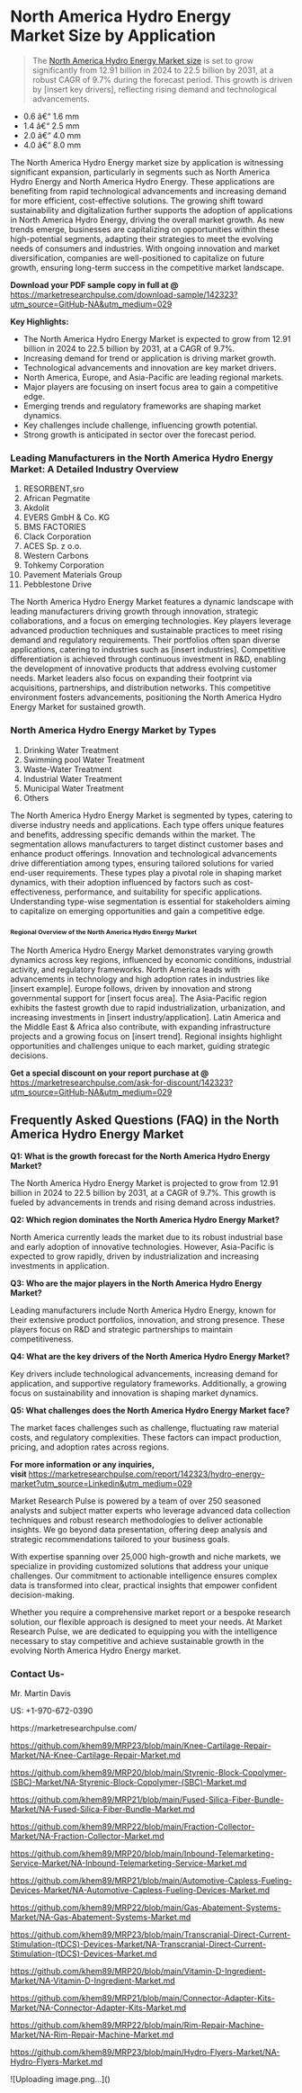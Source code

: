 <h1>North America Hydro Energy Market&nbsp;Size by Application</h1><blockquote><p>The <a href="https://marketresearchpulse.com/download-sample/142323?utm_source=GitHub-NA&amp;utm_medium=029">North America Hydro Energy Market size</a> is set to grow significantly from 12.91 billion in 2024 to 22.5 billion by 2031, at a robust CAGR of 9.7% during the forecast period. This growth is driven by [insert key drivers], reflecting rising demand and technological advancements.</p></blockquote><ul><li>0.6 â€“ 1.6 mm<li> 1.4 â€“ 2.5 mm<li> 2.0 â€“ 4.0 mm<li> 4.0 â€“ 8.0 mm</li></ul><p>The North America Hydro Energy market size by application is witnessing significant expansion, particularly in segments such as North America Hydro Energy and North America Hydro Energy. These applications are benefiting from rapid technological advancements and increasing demand for more efficient, cost-effective solutions. The growing shift toward sustainability and digitalization further supports the adoption of applications in North America Hydro Energy, driving the overall market growth. As new trends emerge, businesses are capitalizing on opportunities within these high-potential segments, adapting their strategies to meet the evolving needs of consumers and industries. With ongoing innovation and market diversification, companies are well-positioned to capitalize on future growth, ensuring long-term success in the competitive market landscape.</p><p><strong>Download your PDF sample copy in full at @ </strong><a href="https://marketresearchpulse.com/download-sample/142323?utm_source=GitHub-NA&amp;utm_medium=029">https://marketresearchpulse.com/download-sample/142323?utm_source=GitHub-NA&amp;utm_medium=029</a></p><p><strong>Key Highlights: </strong></p><ul><li>The North America Hydro Energy Market is expected to grow from 12.91 billion in 2024 to 22.5 billion by 2031, at a CAGR of 9.7%.</li><li>Increasing demand for trend or application is driving market growth.</li><li>Technological advancements and innovation are key market drivers.</li><li>North America, Europe, and Asia-Pacific are leading regional markets.</li><li>Major players are focusing on insert focus area to gain a competitive edge.</li><li>Emerging trends and regulatory frameworks are shaping market dynamics.</li><li>Key challenges include challenge, influencing growth potential.</li><li>Strong growth is anticipated in sector over the forecast period.</li></ul><h3>Leading Manufacturers in the North America Hydro Energy Market: A Detailed Industry Overview</h3><ol><li>RESORBENT,sro</li><li>African Pegmatite</li><li>Akdolit</li><li>EVERS GmbH & Co. KG</li><li>BMS FACTORIES</li><li>Clack Corporation</li><li>ACES Sp. z o.o.</li><li>Western Carbons</li><li>Tohkemy Corporation</li><li>Pavement Materials Group</li><li>Pebblestone Drive</li></ol><div class="flex max-w-full flex-col flex-grow"><div class="min-h-8 text-message flex w-full flex-col items-end gap-2 whitespace-normal break-words [.text-message+&amp;]:mt-5" dir="auto" data-message-author-role="assistant" data-message-id="fd8432e4-4910-450d-b182-61b7bfb0a01f" data-message-model-slug="gpt-4o"><div class="flex w-full flex-col gap-1 empty:hidden first:pt-[3px]"><div class="markdown prose w-full break-words dark:prose-invert light"><p>The North America Hydro Energy Market features a dynamic landscape with leading manufacturers driving growth through innovation, strategic collaborations, and a focus on emerging technologies. Key players leverage advanced production techniques and sustainable practices to meet rising demand and regulatory requirements. Their portfolios often span diverse applications, catering to industries such as [insert industries]. Competitive differentiation is achieved through continuous investment in R&amp;D, enabling the development of innovative products that address evolving customer needs. Market leaders also focus on expanding their footprint via acquisitions, partnerships, and distribution networks. This competitive environment fosters advancements, positioning the North America Hydro Energy Market for sustained growth.</p></div></div></div></div><h3>North America Hydro Energy Market by Types</h3><ol><li>Drinking Water Treatment<li> Swimming pool Water Treatment<li> Waste-Water Treatment<li> Industrial Water Treatment<li> Municipal Water Treatment<li> Others</li></ol><div class="flex max-w-full flex-col flex-grow"><div class="min-h-8 text-message flex w-full flex-col items-end gap-2 whitespace-normal break-words [.text-message+&amp;]:mt-5" dir="auto" data-message-author-role="assistant" data-message-id="084470be-0bb7-4664-bddf-5156b4f41249" data-message-model-slug="gpt-4o-mini"><div class="flex w-full flex-col gap-1 empty:hidden first:pt-[3px]"><div class="markdown prose w-full break-words dark:prose-invert light"><p>The North America Hydro Energy Market is segmented by types, catering to diverse industry needs and applications. Each type offers unique features and benefits, addressing specific demands within the market. The segmentation allows manufacturers to target distinct customer bases and enhance product offerings. Innovation and technological advancements drive differentiation among types, ensuring tailored solutions for varied end-user requirements. These types play a pivotal role in shaping market dynamics, with their adoption influenced by factors such as cost-effectiveness, performance, and suitability for specific applications. Understanding type-wise segmentation is essential for stakeholders aiming to capitalize on emerging opportunities and gain a competitive edge.</p></div></div></div></div><h3><span style="font-size: 11px;">Regional Overview of the North America Hydro Energy Market</span></h3><div class="flex max-w-full flex-col flex-grow"><div class="min-h-8 text-message flex w-full flex-col items-end gap-2 whitespace-normal break-words [.text-message+&amp;]:mt-5" dir="auto" data-message-author-role="assistant" data-message-id="e9038762-ce64-4e30-91c9-9bd413514231" data-message-model-slug="gpt-4o-mini"><div class="flex w-full flex-col gap-1 empty:hidden first:pt-[3px]"><div class="markdown prose w-full break-words dark:prose-invert light"><p>The North America Hydro Energy Market demonstrates varying growth dynamics across key regions, influenced by economic conditions, industrial activity, and regulatory frameworks. North America leads with advancements in technology and high adoption rates in industries like [insert example]. Europe follows, driven by innovation and strong governmental support for [insert focus area]. The Asia-Pacific region exhibits the fastest growth due to rapid industrialization, urbanization, and increasing investments in [insert industry/application]. Latin America and the Middle East &amp; Africa also contribute, with expanding infrastructure projects and a growing focus on [insert trend]. Regional insights highlight opportunities and challenges unique to each market, guiding strategic decisions.</p></div></div></div></div><p><strong>Get a special discount on your report purchase at @ </strong><a href="https://marketresearchpulse.com/ask-for-discount/142323?utm_source=GitHub-NA&amp;utm_medium=029">https://marketresearchpulse.com/ask-for-discount/142323?utm_source=GitHub-NA&amp;utm_medium=029</a></p><h2>Frequently Asked Questions (FAQ) in the North America Hydro Energy Market</h2><p><strong>Q1: What is the growth forecast for the North America Hydro Energy Market?</strong></p><p>The North America Hydro Energy Market is projected to grow from 12.91 billion in 2024 to 22.5 billion by 2031, at a CAGR of 9.7%. This growth is fueled by advancements in trends and rising demand across industries.</p><p><strong>Q2: Which region dominates the North America Hydro Energy Market?</strong></p><p>North America currently leads the market due to its robust industrial base and early adoption of innovative technologies. However, Asia-Pacific is expected to grow rapidly, driven by industrialization and increasing investments in application.</p><p><strong>Q3: Who are the major players in the North America Hydro Energy Market?</strong></p><p>Leading manufacturers include North America Hydro Energy, known for their extensive product portfolios, innovation, and strong presence. These players focus on R&amp;D and strategic partnerships to maintain competitiveness.</p><p><strong>Q4: What are the key drivers of the North America Hydro Energy Market?</strong></p><p>Key drivers include technological advancements, increasing demand for application, and supportive regulatory frameworks. Additionally, a growing focus on sustainability and innovation is shaping market dynamics.</p><p><strong>Q5: What challenges does the North America Hydro Energy Market face?</strong></p><p>The market faces challenges such as challenge, fluctuating raw material costs, and regulatory complexities. These factors can impact production, pricing, and adoption rates across regions.</p><p><strong>For more information or any inquiries, visit&nbsp;</strong><a href="https://marketresearchpulse.com/report/142323/hydro-energy-market?utm_source=Linkedin&utm_medium=029">https://marketresearchpulse.com/report/142323/hydro-energy-market?utm_source=Linkedin&utm_medium=029</a></p><p>Market Research Pulse is powered by a team of over 250 seasoned analysts and subject matter experts who leverage advanced data collection techniques and robust research methodologies to deliver actionable insights. We go beyond data presentation, offering deep analysis and strategic recommendations tailored to your business goals.</p><p>With expertise spanning over 25,000 high-growth and niche markets, we specialize in providing customized solutions that address your unique challenges. Our commitment to actionable intelligence ensures complex data is transformed into clear, practical insights that empower confident decision-making.</p><p>Whether you require a comprehensive market report or a bespoke research solution, our flexible approach is designed to meet your needs. At Market Research Pulse, we are dedicated to equipping you with the intelligence necessary to stay competitive and achieve sustainable growth in the evolving North America Hydro Energy market.</p><h3><strong>Contact Us-</strong></h3><p>Mr. Martin Davis</p><p>US: +1-970-672-0390</p><p>https://marketresearchpulse.com/</p><p><a href="https://github.com/khem89/MRP23/blob/main/Knee-Cartilage-Repair-Market/NA-Knee-Cartilage-Repair-Market.md">https://github.com/khem89/MRP23/blob/main/Knee-Cartilage-Repair-Market/NA-Knee-Cartilage-Repair-Market.md</a></p><p><a href="https://github.com/khem89/MRP20/blob/main/Styrenic-Block-Copolymer-(SBC)-Market/NA-Styrenic-Block-Copolymer-(SBC)-Market.md">https://github.com/khem89/MRP20/blob/main/Styrenic-Block-Copolymer-(SBC)-Market/NA-Styrenic-Block-Copolymer-(SBC)-Market.md</a></p><p><a href="https://github.com/khem89/MRP21/blob/main/Fused-Silica-Fiber-Bundle-Market/NA-Fused-Silica-Fiber-Bundle-Market.md">https://github.com/khem89/MRP21/blob/main/Fused-Silica-Fiber-Bundle-Market/NA-Fused-Silica-Fiber-Bundle-Market.md</a></p><p><a href="https://github.com/khem89/MRP22/blob/main/Fraction-Collector-Market/NA-Fraction-Collector-Market.md">https://github.com/khem89/MRP22/blob/main/Fraction-Collector-Market/NA-Fraction-Collector-Market.md</a></p><p><a href="https://github.com/khem89/MRP20/blob/main/Inbound-Telemarketing-Service-Market/NA-Inbound-Telemarketing-Service-Market.md">https://github.com/khem89/MRP20/blob/main/Inbound-Telemarketing-Service-Market/NA-Inbound-Telemarketing-Service-Market.md</a></p><p><a href="https://github.com/khem89/MRP21/blob/main/Automotive-Capless-Fueling-Devices-Market/NA-Automotive-Capless-Fueling-Devices-Market.md">https://github.com/khem89/MRP21/blob/main/Automotive-Capless-Fueling-Devices-Market/NA-Automotive-Capless-Fueling-Devices-Market.md</a></p><p><a href="https://github.com/khem89/MRP22/blob/main/Gas-Abatement-Systems-Market/NA-Gas-Abatement-Systems-Market.md">https://github.com/khem89/MRP22/blob/main/Gas-Abatement-Systems-Market/NA-Gas-Abatement-Systems-Market.md</a></p><p><a href="https://github.com/khem89/MRP23/blob/main/Transcranial-Direct-Current-Stimulation-(tDCS)-Devices-Market/NA-Transcranial-Direct-Current-Stimulation-(tDCS)-Devices-Market.md">https://github.com/khem89/MRP23/blob/main/Transcranial-Direct-Current-Stimulation-(tDCS)-Devices-Market/NA-Transcranial-Direct-Current-Stimulation-(tDCS)-Devices-Market.md</a></p><p><a href="https://github.com/khem89/MRP20/blob/main/Vitamin-D-Ingredient-Market/NA-Vitamin-D-Ingredient-Market.md">https://github.com/khem89/MRP20/blob/main/Vitamin-D-Ingredient-Market/NA-Vitamin-D-Ingredient-Market.md</a></p><p><a href="https://github.com/khem89/MRP21/blob/main/Connector-Adapter-Kits-Market/NA-Connector-Adapter-Kits-Market.md">https://github.com/khem89/MRP21/blob/main/Connector-Adapter-Kits-Market/NA-Connector-Adapter-Kits-Market.md</a></p><p><a href="https://github.com/khem89/MRP22/blob/main/Rim-Repair-Machine-Market/NA-Rim-Repair-Machine-Market.md">https://github.com/khem89/MRP22/blob/main/Rim-Repair-Machine-Market/NA-Rim-Repair-Machine-Market.md</a></p><p><a href="https://github.com/khem89/MRP23/blob/main/Hydro-Flyers-Market/NA-Hydro-Flyers-Market.md">https://github.com/khem89/MRP23/blob/main/Hydro-Flyers-Market/NA-Hydro-Flyers-Market.md</a></p>
![Uploading image.png…]()
